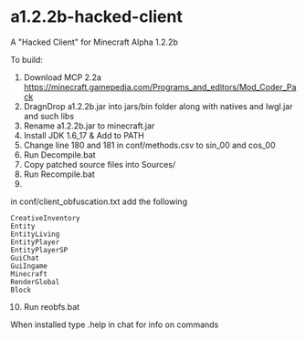 # a1.2.2b-hacked-client
A "Hacked Client" for Minecraft Alpha 1.2.2b


To build: 
1) Download MCP 2.2a  https://minecraft.gamepedia.com/Programs_and_editors/Mod_Coder_Pack
2) DragnDrop a1.2.2b.jar into jars/bin folder along with natives and lwgl.jar and such libs
3) Rename a1.2.2b.jar to minecraft.jar
4) Install JDK 1.6_17 & Add to PATH
5) Change line 180 and 181 in conf/methods.csv to sin_00 and cos_00
6) Run Decompile.bat
7) Copy patched source files into Sources/
8) Run Recompile.bat
9)
in conf/client_obfuscation.txt add the following
```
CreativeInventory
Entity
EntityLiving
EntityPlayer
EntityPlayerSP
GuiChat
GuiIngame
Minecraft
RenderGlobal
Block
```
10) Run reobfs.bat

When installed type .help in chat for info on commands

